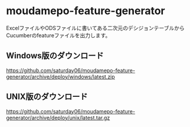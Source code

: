 moudamepo-feature-generator
===========================

ExcelファイルやODSファイルに書いてある二次元のデシジョンテーブルからCucumberのfeatureファイルを出力します。

## Windows版のダウンロード
<https://github.com/saturday06/moudamepo-feature-generator/archive/deploy/windows/latest.zip>

## UNIX版のダウンロード
<https://github.com/saturday06/moudamepo-feature-generator/archive/deploy/unix/latest.tar.gz>
